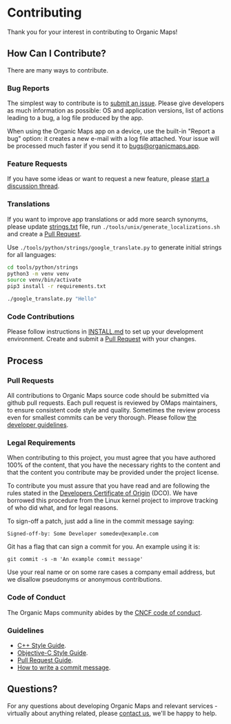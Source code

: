 # Contributing

Thank you for your interest in contributing to Organic Maps!

## How Can I Contribute?

There are many ways to contribute.

### Bug Reports

The simplest way to contribute is to [submit an issue](https://github.com/organicmaps/organicmaps/issues).
Please give developers as much information as possible: OS and application versions,
list of actions leading to a bug, a log file produced by the app.

When using the Organic Maps app on a device, use the built-in "Report a bug" option:
it creates a new e-mail with a log file attached. Your issue will be processed much
faster if you send it to bugs@organicmaps.app.

### Feature Requests

If you have some ideas or want to request a new feature, please [start a discussion thread](https://github.com/organicmaps/organicmaps/discussions/categories/ideas).

### Translations

If you want to improve app translations or add more search synonyms, please update [strings.txt](https://github.com/organicmaps/organicmaps/blob/master/data/strings/strings.txt) file, run `./tools/unix/generate_localizations.sh` and create a [Pull Request](#pull-requests).

Use `./tools/python/strings/google_translate.py` to generate initial strings for all languages:

```bash
cd tools/python/strings
python3 -m venv venv
source venv/bin/activate
pip3 install -r requirements.txt
```

```bash
./google_translate.py "Hello"
```

### Code Contributions

Please follow instructions in [INSTALL.md](INSTALL.md) to set up your development environment.
Create and submit a [Pull Request](#pull-requests) with your changes.

## Process

### Pull Requests

All contributions to Organic Maps source code should be submitted via github pull requests.
Each pull request is reviewed by OMaps maintainers, to ensure consistent code style
and quality. Sometimes the review process even for smallest commits can be
very thorough. Please follow [the developer guidelines](#guidelines).

### Legal Requirements

When contributing to this project, you must agree that you have authored 100%
of the content, that you have the necessary rights to the content and that
the content you contribute may be provided under the project license.

To contribute you must assure that you have read and are following the rules
stated in the [Developers Certificate of Origin](DCO.md) (DCO). We have
borrowed this procedure from the Linux kernel project to improve tracking of
who did what, and for legal reasons.

To sign-off a patch, just add a line in the commit message saying:

    Signed-off-by: Some Developer somedev@example.com

Git has a flag that can sign a commit for you. An example using it is:

    git commit -s -m 'An example commit message'

Use your real name or on some rare cases a company email address, but we
disallow pseudonyms or anonymous contributions.

### Code of Conduct

The Organic Maps community abides by the [CNCF code of conduct](CODE_OF_CONDUCT).

### Guidelines

- [C++ Style Guide](CPP_STYLE.md).
- [Objective-C Style Guide](OBJC_STYLE.md).
- [Pull Request Guide](PR_GUIDE.md).
- [How to write a commit message](COMMIT_MESSAGES.md).

## Questions?

For any questions about developing Organic Maps and relevant services -
virtually about anything related, please [contact us](COMMUNICATION.md),
we'll be happy to help.
